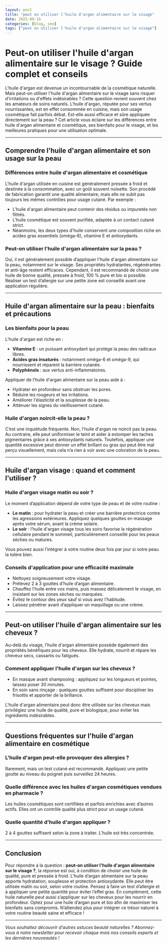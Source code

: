 ```yaml
---
layout: post
title: "peut on utiliser l'huile d'argan alimentaire sur le visage"
date: 2025-09-16
categories: [blog, seo]
tags: ["peut on utiliser l'huile d'argan alimentaire sur le visage"]
---
```


# Peut-on utiliser l'huile d'argan alimentaire sur le visage ? Guide complet et conseils

L'huile d'argan est devenue un incontournable de la cosmétique naturelle. Mais peut-on utiliser l'huile d'argan alimentaire sur le visage sans risquer d'irritations ou d'effets indésirables ? Cette question revient souvent chez les amateurs de soins naturels. L'huile d'argan, réputée pour ses vertus nourrissantes, est en effet consommée en cuisine, mais son usage cosmétique fait parfois débat. Est-elle aussi efficace et sûre appliquée directement sur la peau ? Cet article vous éclaire sur les différences entre huile d'argan alimentaire et cosmétique, ses bienfaits pour le visage, et les meilleures pratiques pour une utilisation optimale.

---

## Comprendre l'huile d'argan alimentaire et son usage sur la peau

### Différences entre huile d'argan alimentaire et cosmétique

L'huile d'argan utilisée en cuisine est généralement pressée à froid et destinée à la consommation, avec un goût souvent noisette. Son procédé de fabrication garantit une qualité alimentaire, mais elle ne subit pas toujours les mêmes contrôles pour usage cutané. Par exemple :

- L'huile d'argan alimentaire peut contenir des résidus ou impuretés non filtrés.
- L'huile cosmétique est souvent purifiée, adaptée à un contact cutané strict.
- Néanmoins, les deux types d'huile conservent une composition riche en acides gras essentiels (oméga-6), vitamine E et antioxydants.

### Peut-on utiliser l'huile d'argan alimentaire sur la peau ?

Oui, il est généralement possible d’appliquer l'huile d'argan alimentaire sur la peau, notamment sur le visage. Ses propriétés hydratantes, régénérantes et anti-âge restent efficaces. Cependant, il est recommandé de choisir une huile de bonne qualité, pressée à froid, 100 % pure et bio si possible. Réaliser un test d’allergie sur une petite zone est conseillé avant une application régulière.

---

## Huile d'argan alimentaire sur la peau : bienfaits et précautions

### Les bienfaits pour la peau

L’huile d'argan est riche en :

- **Vitamine E** : un puissant antioxydant qui protège la peau des radicaux libres.
- **Acides gras insaturés** : notamment oméga-6 et oméga-9, qui nourrissent et réparent la barrière cutanée.
- **Polyphénols** : aux vertus anti-inflammatoires.

Appliquer de l’huile d'argan alimentaire sur la peau aide à :

- Hydrater en profondeur sans obstruer les pores.
- Réduire les rougeurs et les irritations.
- Améliorer l'élasticité et la souplesse de la peau.
- Atténuer les signes du vieillissement cutané.

### Huile d'argan noircit-elle la peau ?

C’est une inquiétude fréquente. Non, l'huile d'argan ne noircit pas la peau. Au contraire, elle peut uniformiser le teint et aider à estomper les taches pigmentaires grâce à ses antioxydants naturels. Toutefois, appliquer une quantité excessive peut donner un effet brillant ou gras qui peut être mal perçu visuellement, mais cela n’a rien à voir avec une coloration de la peau.

---

## Huile d'argan visage : quand et comment l'utiliser ?

### Huile d'argan visage matin ou soir ?

Le moment d’application dépend de votre type de peau et de votre routine :

- **Le matin** : pour hydrater la peau et créer une barrière protectrice contre les agressions extérieures. Appliquez quelques gouttes en massage après votre sérum, avant la crème solaire.
- **Le soir** : l’huile d'argan visage tous les soirs favorise la régénération cellulaire pendant le sommeil, particulièrement conseillé pour les peaux sèches ou matures.

Vous pouvez aussi l’intégrer à votre routine deux fois par jour si votre peau la tolère bien.

### Conseils d'application pour une efficacité maximale

- Nettoyez soigneusement votre visage.
- Prélevez 2 à 3 gouttes d’huile d’argan alimentaire.
- Chauffez l’huile entre vos mains, puis massez délicatement le visage, en insistant sur les zones sèches ou marquées.
- Évitez le contour des yeux sauf si vous avez l’habitude.
- Laissez pénétrer avant d’appliquer un maquillage ou une crème.

---

## Peut-on utiliser l'huile d'argan alimentaire sur les cheveux ?

Au-delà du visage, l'huile d'argan alimentaire possède également des propriétés bénéfiques pour les cheveux. Elle hydrate, nourrit et répare les cheveux secs, cassants ou fatigués.

### Comment appliquer l'huile d'argan sur les cheveux ?

- En masque avant shampooing : appliquez sur les longueurs et pointes, laissez poser 30 minutes.
- En soin sans rinçage : quelques gouttes suffisent pour discipliner les frisottis et apporter de la brillance.

L'huile d'argan alimentaire peut donc être utilisée sur les cheveux mais privilégiez une huile de qualité, pure et biologique, pour éviter les ingrédients indésirables.

---

## Questions fréquentes sur l'huile d'argan alimentaire en cosmétique

### L'huile d'argan peut-elle provoquer des allergies ?

Rarement, mais un test cutané est recommandé. Appliquez une petite goutte au niveau du poignet puis surveillez 24 heures.

### Quelle différence avec les huiles d'argan cosmétiques vendues en pharmacie ?

Les huiles cosmétiques sont certifiées et parfois enrichies avec d’autres actifs. Elles ont un contrôle qualité plus strict pour un usage cutané.

### Quelle quantité d'huile d'argan appliquer ?

2 à 4 gouttes suffisent selon la zone à traiter. L’huile est très concentrée.

---

## Conclusion

Pour répondre à la question : **peut-on utiliser l'huile d'argan alimentaire sur le visage ?**, la réponse est oui, à condition de choisir une huile de qualité, pure et pressée à froid. L’huile d’argan alimentaire sur la peau apporte hydratation, souplesse et protection antioxydante. Elle peut être utilisée matin ou soir, selon votre routine. Pensez à faire un test d’allergie et à appliquer une petite quantité pour éviter l’effet gras. En complément, cette huile naturelle peut aussi s’appliquer sur les cheveux pour les nourrir en profondeur. Optez pour une huile d’argan pure et bio afin de maximiser les bienfaits sans compromis. N’attendez plus pour intégrer ce trésor naturel à votre routine beauté saine et efficace !

---

*Vous souhaitez découvrir d’autres astuces beauté naturelles ? Abonnez-vous à notre newsletter pour recevoir chaque mois nos conseils experts et les dernières nouveautés !*